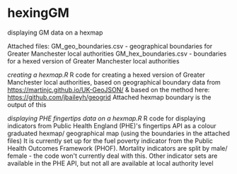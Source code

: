 # hexingGM
displaying GM data on a hexmap

Attached files:
  GM_geo_boundaries.csv - geographical boundaries for Greater Manchester local authorities
  GM_hex_boundaries.csv - boundaries for a hexed version of Greater Manchester local authorities
  
*creating a hexmap.R*
R code for creating a hexed version of Greater Manchester local authorities, based on geographical boundary data from https://martinjc.github.io/UK-GeoJSON/ & based on the method here: https://github.com/jbaileyh/geogrid
Attached hexmap boundary is the output of this

*displaying PHE fingertips data on a hexmap.R*
R code for displaying indicators from Public Health England (PHE)'s fingertips API as a colour graduated hexmap/ geographical map (using the boundaries in the attached files) 
It is currently set up for the fuel poverty indicator from the Public Health Outcomes Framework (PHOF). 
Mortality indicators are split by male/ female - the code won't currently deal with this.
Other indicator sets are available in the PHE API, but not all are available at local authority level 
